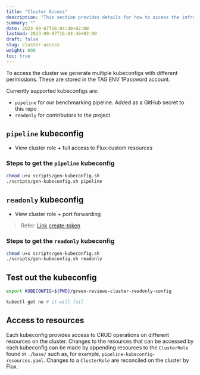 ```yaml
---
title: "Cluster Access"
description: "This section provides details for how to access the infrastructure Kubernetes cluster."
summary: ""
date: 2023-09-07T16:04:48+02:00
lastmod: 2023-09-07T16:04:48+02:00
draft: false
slug: cluster-access
weight: 890
toc: true
---
```


To access the cluster we generate multiple kubeconfigs with different permissions.
These are stored in the TAG ENV 1Password account.

Currently supported kubeconfigs are:

- `pipeline` for our benchmarking pipeline. Added as a GitHub secret to this repo
- `readonly` for contributors to the project

## `pipeline` kubeconfig

- View cluster role + full access to Flux custom resources

### Steps to get the `pipeline` kubeconfig

```bash
chmod u+x scripts/gen-kubeconfig.sh
./scripts/gen-kubeconfig.sh pipeline
```

## `readonly` kubeconfig

- View cluster role + port forwarding

> Refer: [Link](https://codeforphilly.github.io/chime/operations/limited-kubeconfigs/limited-kubeconfigs.html)
[create-token](https://kubernetes.io/docs/reference/access-authn-authz/service-accounts-admin/#create-token)

### Steps to get the `readonly` kubeconfig

```bash
chmod u+x scripts/gen-kubeconfig.sh
./scripts/gen-kubeconfig.sh readonly
```

## Test out the kubeconfig

```bash
export KUBECONFIG=${PWD}/green-reviews-cluster-readonly-config
```

```bash
kubectl get no # it will fail
```

## Access to resources

Each kubeconfig provides access to CRUD operations on different resources on the cluster.
Changes to the resources that can be accessed by each kubeconfig can be made by appending resources to the `ClusterRole` found in `./base/` such as, for example, `pipeline-kubeconfig-resources.yaml`.
Changes to a `ClusterRole` are reconciled on the cluster by Flux.
